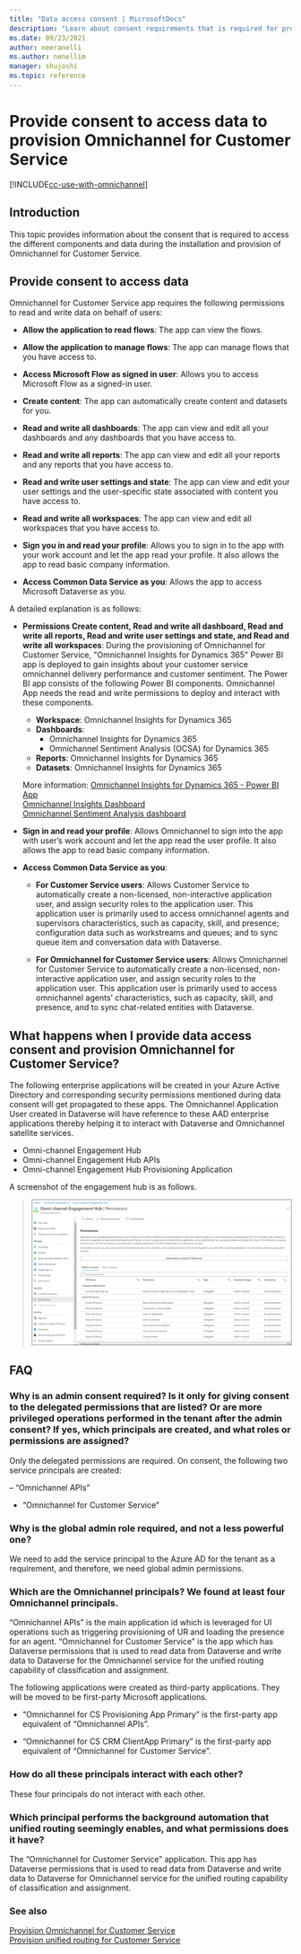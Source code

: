```yaml
---
title: "Data access consent | MicrosoftDocs"
description: "Learn about consent requirements that is required for provisioning Omnichannel for Customer Service."
ms.date: 09/23/2021
author: neeranelli
ms.author: nenellim
manager: shujoshi
ms.topic: reference
---
```


# Provide consent to access data to provision Omnichannel for Customer Service

[!INCLUDE[cc-use-with-omnichannel](../includes/cc-use-with-omnichannel.md)]

## Introduction

This topic provides information about the consent that is required to access the different components and data during the installation and provision of Omnichannel for Customer Service.

## Provide consent to access data

Omnichannel for Customer Service app requires the following permissions to read and write data on behalf of users:

- **Allow the application to read flows**: The app can view the flows.

- **Allow the application to manage flows**: The app can manage flows that you have access to.

- **Access Microsoft Flow as signed in user**: Allows you to access Microsoft Flow as a signed-in user.

- **Create content**: The app can automatically create content and datasets for you.

- **Read and write all dashboards**: The app can view and edit all your dashboards and any dashboards that you have access to.

- **Read and write all reports**: The app can view and edit all your reports and any reports that you have access to.

- **Read and write user settings and state**: The app can view and edit your user settings and the user-specific state associated with content you have access to.

- **Read and write all workspaces**: The app can view and edit all workspaces that you have access to.

- **Sign you in and read your profile**: Allows you to sign in to the app with your work account and let the app read your profile. It also allows the app to read basic company information.

- **Access Common Data Service as you**: Allows the app to access Microsoft Dataverse as you.

A detailed explanation is as follows:

- **Permissions Create content, Read and write all dashboard, Read and write all reports, Read and write user settings and state, and Read and write all workspaces**: During the provisioning of Omnichannel for Customer Service, "Omnichannel Insights for Dynamics 365" Power BI app is deployed to gain insights about your customer service omnichannel delivery performance and customer sentiment. The Power BI app consists of the following Power BI components. Omnichannel App needs the read and write permissions to deploy and interact with these components.

    - **Workspace**: Omnichannel Insights for Dynamics 365
    - **Dashboards**:
        - Omnichannel Insights for Dynamics 365
        - Omnichannel Sentiment Analysis (OCSA) for Dynamics 365
    - **Reports**: Omnichannel Insights for Dynamics 365
    - **Datasets**: Omnichannel Insights for Dynamics 365
  
    More information:
     [Omnichannel Insights for Dynamics 365 - Power BI App](https://appsource.microsoft.com/product/power-bi/ms_dynmcsfnp.ms_dynamics_cca_da_oc_analytics)  
     [Omnichannel Insights Dashboard](omnichannel-insights-dashboard.md#omnichannel-insights-dashboard)  
     [Omnichannel Sentiment Analysis dashboard](omnichannel-insights-dashboard.md#omnichannelsentiment-analysisdashboard)  

- **Sign in and read your profile**: Allows Omnichannel to sign into the app with user’s work account and let the app read the user profile. It also allows the app to read basic company information.

- **Access Common Data Service as you**: 
  - **For Customer Service users**: Allows Customer Service to automatically create a non-licensed, non-interactive application user, and assign security roles to the application user. This application user is primarily used to access omnichannel agents and supervisors characteristics, such as capacity, skill, and presence; configuration data such as workstreams and queues; and to sync queue item and conversation data with Dataverse.

  - **For Omnichannel for Customer Service users**: Allows Omnichannel for Customer Service to automatically create a non-licensed, non-interactive application user, and assign security roles to the application user. This application user is primarily used to access omnichannel agents’ characteristics, such as capacity, skill, and presence, and to sync chat-related entities with Dataverse.

## What happens when I provide data access consent and provision Omnichannel for Customer Service?

The following enterprise applications will be created in your Azure Active Directory and corresponding security permissions mentioned during data consent will get propagated to these apps. The Omnichannel Application User created in Dataverse will have reference to these AAD enterprise applications thereby helping it to interact with Dataverse and Omnichannel satellite services.

- Omni-channel Engagement Hub
- Omni-channel Engagement Hub APIs
- Omni-channel Engagement Hub Provisioning Application

A screenshot of the engagement hub is as follows.

> ![Omnichannel engagement hub.](media/oc-engage-hub-permissions.png "Omnichannel engagement hub.")

## FAQ

### Why is an admin consent required? Is it only for giving consent to the delegated permissions that are listed? Or are more privileged operations performed in the tenant after the admin consent? If yes, which principals are created, and what roles or permissions are assigned?

Only the delegated permissions are required. On consent, the following two service principals are created:

– “Omnichannel APIs”

- “Omnichannel for Customer Service”

### Why is the global admin role required, and not a less powerful one?

We need to add the service principal to the Azure AD for the tenant as a requirement, and therefore, we need global admin permissions.

### Which are the Omnichannel principals? We found at least four Omnichannel principals.

“Omnichannel APIs” is the main application id which is leveraged for UI operations such as triggering provisioning of UR and loading the presence for an agent. “Omnichannel for Customer Service” is the app which has Dataverse permissions that is used to read data from Dataverse and write data to Dataverse for the Omnichannel service for the unified routing capability of classification and assignment.

The following applications were created as third-party applications. They will be moved to be first-party Microsoft applications.

- “Omnichannel for CS Provisioning App Primary” is the first-party app equivalent of “Omnichannel APIs”.  

- “Omnichannel for CS CRM ClientApp Primary” is the first-party app equivalent of “Omnichannel for Customer Service”.  

### How do all these principals interact with each other?  

These four principals do not interact with each other.  

### Which principal performs the background automation that unified routing seemingly enables, and what permissions does it have?

The “Omnichannel for Customer Service” application. This app has Dataverse permissions that is used to read data from Dataverse and write data to Dataverse for Omnichannel service for the unified routing capability of classification and assignment.

### See also

[Provision Omnichannel for Customer Service](omnichannel-provision-license.md)  
[Provision unified routing for Customer Service](provision-unified-routing.md)  